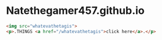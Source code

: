 # Natethegamer457.github.io

```html
<img src="whatevathetagis">
<p>.THINGS <a href="/whatevathetagis">click here</a>.</p>
```
